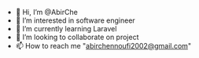 - 👋 Hi, I’m @AbirChe
- 👀 I’m interested in software engineer
- 🌱 I’m currently learning Laravel 
- 💞️ I’m looking to collaborate on project
- 📫 How to reach me "abirchennoufi2002@gmail.com"

<!---
AbirChe/AbirChe is a ✨ special ✨ repository because its `README.md` (this file) appears on your GitHub profile.
You can click the Preview link to take a look at your changes.
--->
